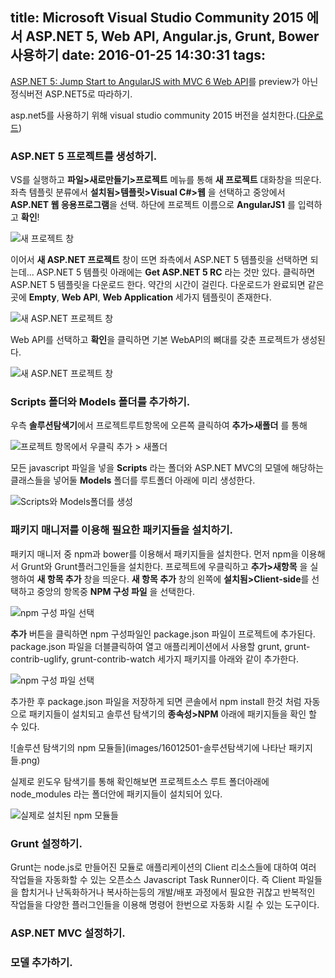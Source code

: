 title: Microsoft Visual Studio Community 2015 에서 ASP.NET 5, Web API, Angular.js, Grunt, Bower 사용하기
date: 2016-01-25 14:30:31
tags:
---

[ASP.NET 5: Jump Start to AngularJS with MVC 6 Web API](http://proudmonkey.azurewebsites.net/asp-net-5-jump-start-to-angularjs-with-mvc-6-web-api/)를 preview가 아닌 정식버전 ASP.NET5로 따라하기.

asp.net5를 사용하기 위해 visual studio community 2015 버전을 설치한다.([다운로드](https://www.visualstudio.com/downloads/download-visual-studio-vs?&WT.srch=1&WT.mc_ID=SEM_yewnJZUr))


### ASP.NET 5 프로젝트를 생성하기.
VS를 실행하고 **파일>새로만들기>프로젝트** 메뉴를 통해 **새 프로젝트** 대화창을 띄운다.
좌측 템플릿 분류에서 **설치됨>템플릿>Visual C#>웹** 을 선택하고 중앙에서 **ASP.NET 웹 응용프로그램**을 선택.
하단에 프로젝트 이름으로 **AngularJS1** 를 입력하고 **확인**!

![새 프로젝트 창](images/16012501-새프로젝트.png)

이어서 **새 ASP.NET 프로젝트** 창이 뜨면 좌측에서 ASP.NET 5 템플릿을 선택하면 되는데... ASP.NET 5 템플릿 아래에는 **Get ASP.NET 5 RC** 라는 것만 있다. 클릭하면 ASP.NET 5 템플릿을 다운로드 한다. 약간의 시간이 걸린다.
다운로드가 완료되면 같은 곳에 **Empty**, **Web API**, **Web Application** 세가지 템플릿이 존재한다.

![새 ASP.NET 프로젝트 창](images/16012501-새asp.net프로젝트.png)

Web API를 선택하고 **확인**을 클릭하면 기본 WebAPI의 뼈대를 갖춘 프로젝트가 생성된다.

![새 ASP.NET 프로젝트 창](images/16012501-프로젝트생성.png)

### Scripts 폴더와 Models 폴더를 추가하기.
우측 **솔루션탐색기**에서 프로젝트루트항목에 오른쪽 클릭하여 **추가>새폴더** 를 통해

![프로젝트 항목에서 우클릭 추가 > 새폴더](images/16012501-프로젝트우클릭메뉴.png)

모든 javascript 파일을 넣을 **Scripts** 라는 폴더와 ASP.NET MVC의 모델에 해당하는 클래스들을 넣어둘 **Models** 폴더를 루트폴더 아래에 미리 생성한다.

![Scripts와 Models폴더를 생성](images/16012501-폴더생성.png)


### 패키지 매니저를 이용해 필요한 패키지들을 설치하기.
패키지 매니저 중 npm과 bower를 이용해서 패키지들을 설치한다.
먼저 npm을 이용해서 Grunt와 Grunt플러그인들을 설치한다.
프로젝트에 우클릭하고 **추가>새항목** 을 실행하여 **새 항목 추가** 창을 띄운다.
**새 항목 추가** 창의 왼쪽에 **설치됨>Client-side**를 선택하고 중앙의 항목중 **NPM 구성 파일** 을 선택한다.

![npm 구성 파일 선택](images/16012501-npm구성파일선택.png)

**추가** 버튼을 클릭하면 npm 구성파일인 package.json 파일이 프로젝트에 추가된다.
package.json 파일을 더블클릭하여 열고 애플리케이션에서 사용할 grunt, grunt-contrib-uglify, grunt-contrib-watch 세가지 패키지를 아래와 같이 추가한다.

![npm 구성 파일 선택](images/16012501-npm구성파일편집.png)

추가한 후 package.json 파일을 저장하게 되면 콘솔에서 npm install 한것 처럼 자동으로 패키지들이 설치되고 솔루션 탐색기의 **종속성>NPM** 아래에 패키지들을 확인 할 수 있다.

![솔루션 탐색기의 npm 모듈들](images/16012501-솔루션탐색기에 나타난 패키지들.png)

실제로 윈도우 탐색기를 통해 확인해보면 프로젝트소스 루트 폴더아래에 node_modules 라는 폴더안에 패키지들이 설치되어 있다. 

![실제로 설치된 npm 모듈들](images/16012501-설치된패키지들.png)

### Grunt 설정하기.
Grunt는 node.js로 만들어진 모듈로 애플리케이션의 Client 리소스들에 대하여 여러 작업들을 자동화할 수 있는 오픈소스 Javascript Task Runner이다.
즉 Client 파일들을 합치거나 난독화하거나 복사하는등의 개발/배포 과정에서 필요한 귀찮고 반복적인 작업들을 다양한 플러그인들을 이용해 명령어 한번으로 자동화 시킬 수 있는 도구이다.


### ASP.NET MVC 설정하기.

### 모델 추가하기.

